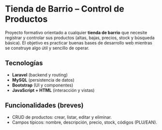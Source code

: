 # Tienda de Barrio – Control de Productos

Proyecto formativo orientado a cualquier **tienda de barrio** que necesite registrar y controlar sus productos (altas, bajas, precios, stock y búsqueda básica). El objetivo es practicar buenas bases de desarrollo web mientras se construye algo útil y sencillo de operar.

## Tecnologías
- **Laravel** (backend y routing)
- **MySQL** (persistencia de datos)
- **Bootstrap** (UI y componentes)
- **JavaScript + HTML** (interacción y vistas)

## Funcionalidades (breves)
- CRUD de productos: crear, listar, editar y eliminar.
- Campos típicos: nombre, descripción, precio, stock, códigos (PLU/EAN).

